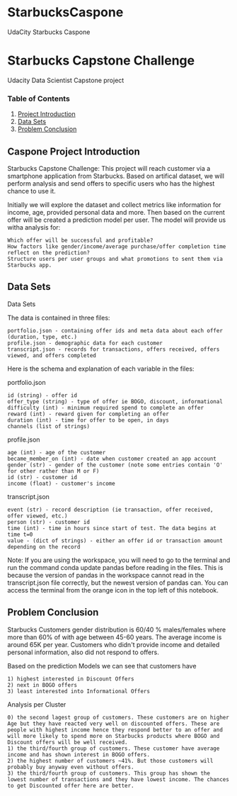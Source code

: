 # StarbucksCaspone
UdaCity Starbucks Caspone

# Starbucks Capstone Challenge
Udacity Data Scientist Capstone project

### Table of Contents

1. [Project Introduction](#objectives)
2. [Data Sets](#datasets)
3. [Problem Conclusion](#conclusion)



## Caspone Project Introduction <a name="objectives"></a>

Starbucks Capstone Challenge: This project will reach customer via a smartphone application from Starbucks. Based on artifical dataset, we will perform analysis and send offers to specific users who has the highest chance to use it.

Initially we will explore the dataset and collect metrics like information for income, age, provided personal data and more. Then based on the current offer will be created a prediction model per user. The model will provide us witha analysis for:

    Which offer will be successful and profitable?
    How factors like gender/income/average purchase/offer completion time reflect on the prediction?
    Structure users per user groups and what promotions to sent them via Starbucks app.
	

## Data Sets <a name="datasets"></a>

Data Sets

The data is contained in three files:

    portfolio.json - containing offer ids and meta data about each offer (duration, type, etc.)
    profile.json - demographic data for each customer
    transcript.json - records for transactions, offers received, offers viewed, and offers completed

Here is the schema and explanation of each variable in the files:

portfolio.json

    id (string) - offer id
    offer_type (string) - type of offer ie BOGO, discount, informational
    difficulty (int) - minimum required spend to complete an offer
    reward (int) - reward given for completing an offer
    duration (int) - time for offer to be open, in days
    channels (list of strings)

profile.json

    age (int) - age of the customer
    became_member_on (int) - date when customer created an app account
    gender (str) - gender of the customer (note some entries contain 'O' for other rather than M or F)
    id (str) - customer id
    income (float) - customer's income

transcript.json

    event (str) - record description (ie transaction, offer received, offer viewed, etc.)
    person (str) - customer id
    time (int) - time in hours since start of test. The data begins at time t=0
    value - (dict of strings) - either an offer id or transaction amount depending on the record

Note: If you are using the workspace, you will need to go to the terminal and run the command conda update pandas before reading in the files. This is because the version of pandas in the workspace cannot read in the transcript.json file correctly, but the newest version of pandas can. You can access the terminal from the orange icon in the top left of this notebook. 

## Problem Conclusion <a name="conclusion"></a>

Starbucks Customers gender distribution is 60/40 % males/females where more than 60% of with age between 45-60 years. The average income is around 65K per year. Customers who didn't provide income and detailed personal information, also did not respond to offers.

Based on the prediction Models we can see that customers have

    1) highest interested in Discount Offers
    2) next in BOGO offers
    3) least interested into Informational Offers

Analysis per Cluster

    0) the second lagest group of customers. These customers are on higher Age but they have reacted very well on discounted offers. These are people with highest income hence they respond better to an offer and will more likely to spend more on Starbucks products where BOGO and Discount offers will be well received.
    1) the third/fourth group of customers. These customer have average income and has shown interest in BOGO offers.
    2) the highest number of customers ~41%. But those customers will probably buy anyway even without offers.
    3) the third/fourth group of customers. This group has shown the lowest number of transactions and they have lowest income. The chances to get Discounted offer here are better.
